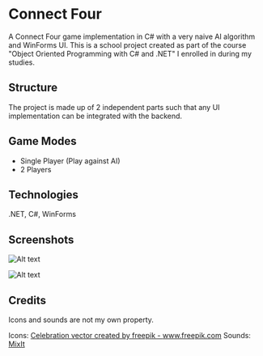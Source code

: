 ﻿# Connect Four

A Connect Four game implementation in C# with a very naive AI algorithm and WinForms UI.
This is a school project created as part of the course "Object Oriented Programming with C# and .NET" I enrolled in during my studies.

## Structure

The project is made up of 2 independent parts such that any UI implementation can be integrated with the backend.

## Game Modes

-   Single Player (Play against AI)
-   2 Players

## Technologies

.NET, C#, WinForms

## Screenshots

![Alt text](/Users/aviv/repos/ConnectFour/settingsScreenshot.png?raw=true "Settings Screenshot")

![Alt text](/Users/aviv/repos/ConnectFour/gameBoardScreenshot.png?raw=true "Game Board Screenshot")

## Credits

Icons and sounds are not my own property.

Icons: <a href="https://www.freepik.com/vectors/celebration">Celebration vector created by freepik - www.freepik.com</a>
Sounds: <a href="https://mixkit.co">MixIt</a>